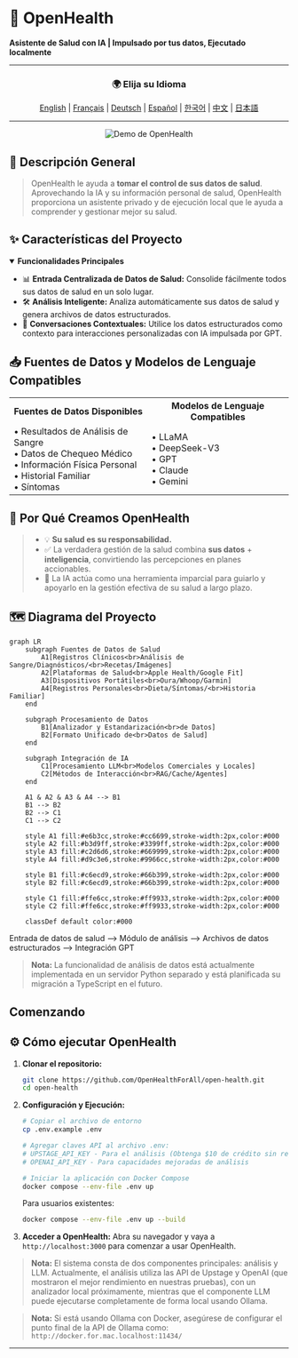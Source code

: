 # 🚀 **OpenHealth**

**Asistente de Salud con IA | Impulsado por tus datos, Ejecutado localmente**

---

<div align="center">

### 🌍 Elija su Idioma
[English](../../README.md) | [Français](README.fr.md) | [Deutsch](README.de.md) | [Español](README.es.md) | [한국어](README.ko.md) | [中文](README.zh.md) | [日本語](README.ja.md)

</div>

---

<p align="center">
  <img src="/intro/openhealth.avif" alt="Demo de OpenHealth">
</p>

## 🌟 Descripción General

> OpenHealth le ayuda a **tomar el control de sus datos de salud**. Aprovechando la IA y su información personal de salud,
> OpenHealth proporciona un asistente privado y de ejecución local que le ayuda a comprender y gestionar mejor su salud.

## ✨ Características del Proyecto

<details open>
<summary><b>Funcionalidades Principales</b></summary>

- 📊 **Entrada Centralizada de Datos de Salud:** Consolide fácilmente todos sus datos de salud en un solo lugar.
- 🛠️ **Análisis Inteligente:** Analiza automáticamente sus datos de salud y genera archivos de datos estructurados.
- 🤝 **Conversaciones Contextuales:** Utilice los datos estructurados como contexto para interacciones personalizadas con IA impulsada por GPT.

</details>

## 📥 Fuentes de Datos y Modelos de Lenguaje Compatibles

<table>
  <tr>
    <th>Fuentes de Datos Disponibles</th>
    <th>Modelos de Lenguaje Compatibles</th>
  </tr>
  <tr>
    <td>
      • Resultados de Análisis de Sangre<br>
      • Datos de Chequeo Médico<br>
      • Información Física Personal<br>
      • Historial Familiar<br>
      • Síntomas
    </td>
    <td>
      • LLaMA<br>
      • DeepSeek-V3<br>
      • GPT<br>
      • Claude<br>
      • Gemini
    </td>
  </tr>
</table>

## 🤔 Por Qué Creamos OpenHealth

> - 💡 **Su salud es su responsabilidad.**
> - ✅ La verdadera gestión de la salud combina **sus datos** + **inteligencia**, convirtiendo las percepciones en planes accionables.
> - 🧠 La IA actúa como una herramienta imparcial para guiarlo y apoyarlo en la gestión efectiva de su salud a largo plazo.

## 🗺️ Diagrama del Proyecto


```mermaid
graph LR
    subgraph Fuentes de Datos de Salud
        A1[Registros Clínicos<br>Análisis de Sangre/Diagnósticos/<br>Recetas/Imágenes]
        A2[Plataformas de Salud<br>Apple Health/Google Fit]
        A3[Dispositivos Portátiles<br>Oura/Whoop/Garmin]
        A4[Registros Personales<br>Dieta/Síntomas/<br>Historia Familiar]
    end

    subgraph Procesamiento de Datos
        B1[Analizador y Estandarización<br>de Datos]
        B2[Formato Unificado de<br>Datos de Salud]
    end

    subgraph Integración de IA
        C1[Procesamiento LLM<br>Modelos Comerciales y Locales]
        C2[Métodos de Interacción<br>RAG/Cache/Agentes]
    end

    A1 & A2 & A3 & A4 --> B1
    B1 --> B2
    B2 --> C1
    C1 --> C2

    style A1 fill:#e6b3cc,stroke:#cc6699,stroke-width:2px,color:#000
    style A2 fill:#b3d9ff,stroke:#3399ff,stroke-width:2px,color:#000
    style A3 fill:#c2d6d6,stroke:#669999,stroke-width:2px,color:#000
    style A4 fill:#d9c3e6,stroke:#9966cc,stroke-width:2px,color:#000
    
    style B1 fill:#c6ecd9,stroke:#66b399,stroke-width:2px,color:#000
    style B2 fill:#c6ecd9,stroke:#66b399,stroke-width:2px,color:#000
    
    style C1 fill:#ffe6cc,stroke:#ff9933,stroke-width:2px,color:#000
    style C2 fill:#ffe6cc,stroke:#ff9933,stroke-width:2px,color:#000

    classDef default color:#000
```


Entrada de datos de salud --> Módulo de análisis --> Archivos de datos estructurados --> Integración GPT

> **Nota:** La funcionalidad de análisis de datos está actualmente implementada en un servidor Python separado y está planificada su migración a TypeScript en el futuro.

## Comenzando

## ⚙️ Cómo ejecutar OpenHealth

1. **Clonar el repositorio:**
   ```bash
   git clone https://github.com/OpenHealthForAll/open-health.git
   cd open-health
   ```

2. **Configuración y Ejecución:**
   ```bash
   # Copiar el archivo de entorno
   cp .env.example .env

   # Agregar claves API al archivo .env:
   # UPSTAGE_API_KEY - Para el análisis (Obtenga $10 de crédito sin registro de tarjeta en https://www.upstage.ai)
   # OPENAI_API_KEY - Para capacidades mejoradas de análisis

   # Iniciar la aplicación con Docker Compose
   docker compose --env-file .env up
   ```

   Para usuarios existentes:
   ```bash
   docker compose --env-file .env up --build
   ```

3. **Acceder a OpenHealth:**
   Abra su navegador y vaya a `http://localhost:3000` para comenzar a usar OpenHealth.

> **Nota:** El sistema consta de dos componentes principales: análisis y LLM. Actualmente, el análisis utiliza las API de Upstage y OpenAI (que mostraron el mejor rendimiento en nuestras pruebas), con un analizador local próximamente, mientras que el componente LLM puede ejecutarse completamente de forma local usando Ollama.

> **Nota:** Si está usando Ollama con Docker, asegúrese de configurar el punto final de la API de Ollama como: `http://docker.for.mac.localhost:11434/`

---
